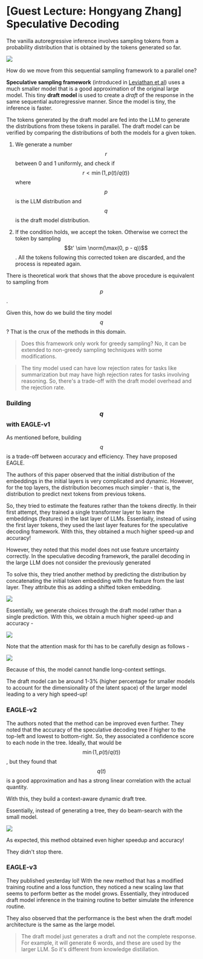 # [Guest Lecture: Hongyang Zhang] Speculative Decoding

The vanilla autoregressive inference involves sampling tokens from a probability distribution that is obtained by the tokens generated so far. 

![](/assets/img/2025-01-06-data-systems-for-ml/16/2025-03-06-18-35-07-image.png)

How do we move from this sequential sampling framework to a parallel one?



**Speculative sampling framework** (introduced in [Leviathan et al](https://arxiv.org/abs/2211.17192)) uses a much smaller model that is a good approximation of the original large model. This tiny **draft model** is used to create a *draft* of the response in the same sequential autoregressive manner. Since the model is tiny, the inference is faster. 

The tokens generated by the draft model are fed into the LLM to generate the distributions from these tokens in parallel. The draft model can be verified by comparing the distributions of both the models for a given token. 

1. We generate a number $$r$$ between 0 and 1 uniformly, and check if $$r < \min(1, p(t)/q(t))$$ where $$p$$ is the LLM distribution and $$q$$ is the draft model distribution. 

2. If the condition holds, we accept the token. Otherwise we correct the token by sampling $$t' \sim \norm(\max(0, p - q))$$. All the tokens following this corrected token are discarded, and the process is repeated again.

There is theoretical work that shows that the above procedure is equivalent to sampling from $$p$$.

Given this, how do we build the tiny model $$q$$? That is the crux of the methods in this domain. 

> Does this framework only work for greedy sampling? No, it can be extended to non-greedy sampling techniques with some modifications. 

> The tiny model used can have low rejection rates for tasks like summarization but may have high rejection rates for tasks involving reasoning. So, there's a trade-off with the draft model overhead and the rejection rate.

### Building $$q$$ with EAGLE-v1

As mentioned before, building $$q$$ is a trade-off between accuracy and efficiency. They have proposed EAGLE.

The authors of this paper observed that the initial distribution of the embeddings in the initial layers is very complicated and dynamic. However, for the top layers, the distribution becomes much simpler - that is, the distribution to predict next tokens from previous tokens. 

So, they tried to estimate the features rather than the tokens directly. In their first attempt, they trained a single transformer layer to learn the embeddings (features) in the last layer of LLMs. Essentially,  instead of using the first layer tokens, they used the last layer features for the speculative decoding framework. With this, they obtained a much higher speed-up and accuracy!

However, they noted that this model does not use feature uncertainty correctly. In the speculative decoding framework, the parallel decoding in the large LLM does not consider the previously generated 



To solve this, they tried another method by predicting the distribution by concatenating the initial token embedding with the feature from the last layer. They attribute this as adding a shifted token embedding. 

![](/assets/img/2025-01-06-data-systems-for-ml/16/2025-03-06-19-01-18-image.png)



Essentially, we generate choices through the draft model rather than a single prediction. With this, we obtain a much higher speed-up and accuracy -

![](/assets/img/2025-01-06-data-systems-for-ml/16/2025-03-06-18-55-53-image.png)

Note that the attention mask for thi has to be carefully design as follows - 

![](/assets/img/2025-01-06-data-systems-for-ml/16/2025-03-06-19-07-29-image.png)

Because of this, the model cannot handle long-context settings.

The draft model can be around 1-3% (higher percentage for smaller models to account for the dimensionality of the latent space) of the larger model leading to a very high speed-up!

### EAGLE-v2

The authors noted that the method can be improved even further. They noted that the accuracy of the speculative decoding tree if higher to the top-left and lowest to bottom-right. So, they associated a confidence score to each node in the tree. Ideally, that would be $$\min(1, p(t)/q(t))$$, but they found that $$q(t)$$ is a good approximation and has a strong linear correlation with the actual quantity. 

With this, they build a context-aware dynamic draft tree. 

Essentially, instead of generating a tree, they do beam-search with the small model. 

![](/assets/img/2025-01-06-data-systems-for-ml/16/2025-03-06-19-22-55-image.png)

As expected, this method obtained even higher speedup and accuracy!

They didn't stop there.

### EAGLE-v3

They published yesterday lol! With the new method that has a modified training routine and a loss function, they noticed a new scaling law that seems to perform better as the model grows. Essentially, they introduced draft model inference in the training routine to better simulate the inference routine.

They also observed that the performance is the best when the draft model architecture is the same as the large model. 

> The draft model just generates a draft and not the complete response. For example, it will generate 6 words, and these are used by the larger LLM. So it's different from knowledge distillation.






